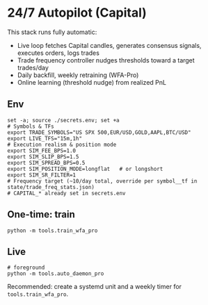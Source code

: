 # 24/7 Autopilot (Capital)

This stack runs fully automatic:
- Live loop fetches Capital candles, generates consensus signals, executes orders, logs trades
- Trade frequency controller nudges thresholds toward a target trades/day
- Daily backfill, weekly retraining (WFA-Pro)
- Online learning (threshold nudge) from realized PnL

## Env

```
set -a; source ./secrets.env; set +a
# Symbols & TFs
export TRADE_SYMBOLS="US SPX 500,EUR/USD,GOLD,AAPL,BTC/USD"
export LIVE_TFS="15m,1h"
# Execution realism & position mode
export SIM_FEE_BPS=1.0
export SIM_SLIP_BPS=1.5
export SIM_SPREAD_BPS=0.5
export SIM_POSITION_MODE=longflat   # or longshort
export SIM_SR_FILTER=1
# Frequency target (~10/day total, override per symbol__tf in state/trade_freq_stats.json)
# CAPITAL_* already set in secrets.env
```

## One-time: train

```
python -m tools.train_wfa_pro
```

## Live

```
# foreground
python -m tools.auto_daemon_pro
```

Recommended: create a systemd unit and a weekly timer for `tools.train_wfa_pro`.
